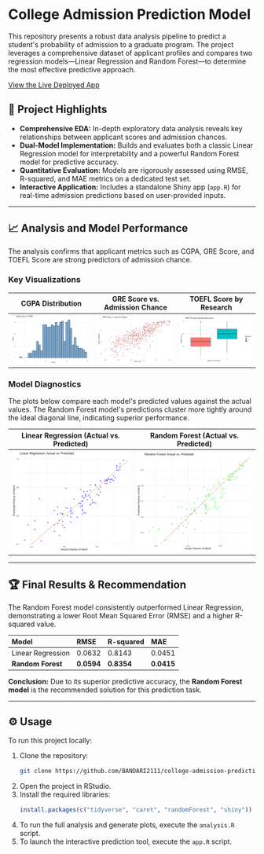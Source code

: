 # College Admission Prediction Model

This repository presents a robust data analysis pipeline to predict a student's probability of admission to a graduate program. The project leverages a comprehensive dataset of applicant profiles and compares two regression models—Linear Regression and Random Forest—to determine the most effective predictive approach.

[View the Live Deployed App](https://rohith1223.shinyapps.io/University-admission-predictor-R/)

## 🚀 Project Highlights

* **Comprehensive EDA:** In-depth exploratory data analysis reveals key relationships between applicant scores and admission chances.
* **Dual-Model Implementation:** Builds and evaluates both a classic Linear Regression model for interpretability and a powerful Random Forest model for predictive accuracy.
* **Quantitative Evaluation:** Models are rigorously assessed using RMSE, R-squared, and MAE metrics on a dedicated test set.
* **Interactive Application:** Includes a standalone Shiny app (`app.R`) for real-time admission predictions based on user-provided inputs.

---
## 📈 Analysis and Model Performance

The analysis confirms that applicant metrics such as CGPA, GRE Score, and TOEFL Score are strong predictors of admission chance.

### Key Visualizations

| CGPA Distribution | GRE Score vs. Admission Chance | TOEFL Score by Research |
| :---: | :---: | :---: |
| ![CGPA Distribution](plots/cgpa_distribution.png) | ![GRE vs. Admit Chance](plots/GRE_distribution.png) | ![TOEFL by Research](plots/research_Exp_distribution.png) |

### Model Diagnostics

The plots below compare each model's predicted values against the actual values. The Random Forest model's predictions cluster more tightly around the ideal diagonal line, indicating superior performance.

| Linear Regression (Actual vs. Predicted) | Random Forest (Actual vs. Predicted) |
| :---: | :---: |
| ![LM Actual vs. Predicted](plots/lm_actual_vs_predicted.png) | ![RF Actual vs. Predicted](plots/rf_actual_vs_predicted.png) |

---
## 🏆 Final Results & Recommendation

The Random Forest model consistently outperformed Linear Regression, demonstrating a lower Root Mean Squared Error (RMSE) and a higher R-squared value.

| Model | RMSE | R-squared | MAE |
| :--- | :--- | :--- | :--- |
| Linear Regression | 0.0632 | 0.8143 | 0.0451 |
| **Random Forest** | **0.0594** | **0.8354** | **0.0415** |

**Conclusion:** Due to its superior predictive accuracy, the **Random Forest model** is the recommended solution for this prediction task.

---
## ⚙️ Usage

To run this project locally:

1.  Clone the repository:
    ```bash
    git clone https://github.com/BANDARI2111/college-admission-prediction-R.git
    ```
2.  Open the project in RStudio.
3.  Install the required libraries:
    ```R
    install.packages(c("tidyverse", "caret", "randomForest", "shiny"))
    ```
4.  To run the full analysis and generate plots, execute the `analysis.R` script.
5.  To launch the interactive prediction tool, execute the `app.R` script.

